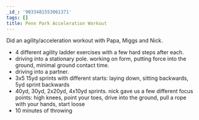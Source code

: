 ```yaml
---
_id_: '9033481553061371'
tags: []
title: Penn Park Acceleration Workout
---
```


Did an agility/acceleration workout with Papa, Miggs and Nick.

- 4 different agility ladder exercises with a few hard steps after each.
- driving into a stationary pole. working on form, putting force into the ground, minimal ground contact time.
- driving into a partner.
- 3x5 15yd sprints with different starts: laying down, sitting backwards, 5yd sprint backwards
- 40yd, 30yd, 2x20yd, 4x10yd sprints. nick gave us a few different focus points: high knees, point your toes, drive into the ground, pull a rope with your hands, start loose
- 10 minutes of throwing
